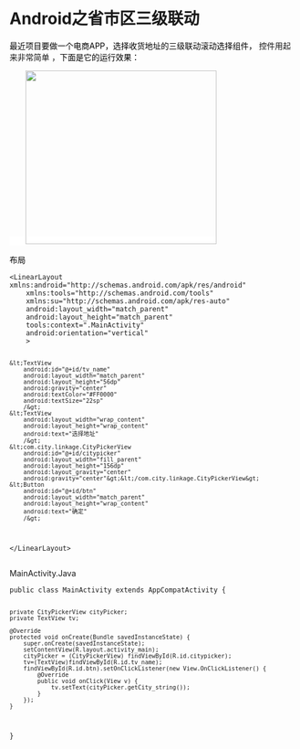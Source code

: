 # Android之省市区三级联动 
  <p><span style="background-color:rgb(255, 255, 255); color:rgb(0, 0, 0)">最近项目要做一个电商APP，选择收货地址的三级联动滚动选择组件，</span> 控件用起来非常简单 ，<span style="background-color:rgb(255, 255, 255); color:rgb(0, 0, 0)">下面是它的运行效果：</span></p> 
<p><span style="background-color:rgb(255, 255, 255); color:rgb(0, 0, 0)">&nbsp;&nbsp;&nbsp;&nbsp;&nbsp;&nbsp; <img alt="" height="304" src="https://static.oschina.net/uploads/space/2017/0223/094929_e9eQ_2945455.gif" width="335"></span></p> 
<p><span style="background-color:rgb(255, 255, 255); color:rgb(0, 0, 0)">布局</span></p> 
<pre><code class="language-html">&lt;LinearLayout xmlns:android="http://schemas.android.com/apk/res/android"
    xmlns:tools="http://schemas.android.com/tools"
    xmlns:su="http://schemas.android.com/apk/res-auto"
    android:layout_width="match_parent"
    android:layout_height="match_parent"
    tools:context=".MainActivity"
    android:orientation="vertical"
    &gt;

    &lt;TextView
        android:id="@+id/tv_name"
        android:layout_width="match_parent"
        android:layout_height="56dp"
        android:gravity="center"
        android:textColor="#FF0000"
        android:textSize="22sp"
        /&gt;
    &lt;TextView
        android:layout_width="wrap_content"
        android:layout_height="wrap_content"
        android:text="选择地址"
        /&gt;
    &lt;com.city.linkage.CityPickerView
        android:id="@+id/citypicker"
        android:layout_width="fill_parent"
        android:layout_height="156dp"
        android:layout_gravity="center"
        android:gravity="center"&gt;&lt;/com.city.linkage.CityPickerView&gt;
    &lt;Button
        android:id="@+id/btn"
        android:layout_width="match_parent"
        android:layout_height="wrap_content"
        android:text="确定"
        /&gt;

&lt;/LinearLayout&gt;</code></pre> 
<p>MainActivity.Java</p> 
<pre><code class="language-java">public class MainActivity extends AppCompatActivity {

    private CityPickerView cityPicker;
    private TextView tv;

    @Override
    protected void onCreate(Bundle savedInstanceState) {
        super.onCreate(savedInstanceState);
        setContentView(R.layout.activity_main);
        cityPicker = (CityPickerView) findViewById(R.id.citypicker);
        tv=(TextView)findViewById(R.id.tv_name);
        findViewById(R.id.btn).setOnClickListener(new View.OnClickListener() {
            @Override
            public void onClick(View v) {
                tv.setText(cityPicker.getCity_string());
            }
        });
    }
}</code></pre> 
<span id="OSC_h3_1"></span>
